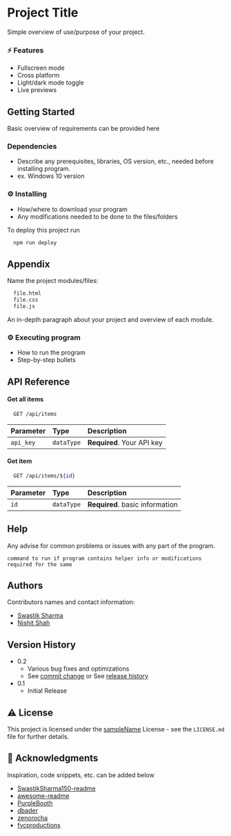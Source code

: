# Project Title
Simple overview of use/purpose of your project.

### ⚡ Features
* Fullscreen mode
* Cross platform
* Light/dark mode toggle
* Live previews

## Getting Started
Basic overview of requirements can be provided here

### Dependencies
* Describe any prerequisites, libraries, OS version, etc., needed before installing program.
* ex. Windows 10 version

### ⚙️ Installing
* How/where to download your program
* Any modifications needed to be done to the files/folders

To deploy this project run

```bash
  npm run deploy
```

## Appendix

Name the project modules/files:

```bash
  file.html
  file.css
  file.js
```
An in-depth paragraph about your project and overview of each module.

### ⚙️ Executing program

* How to run the program
* Step-by-step bullets

## API Reference

#### Get all items
```bash
  GET /api/items
```

| Parameter | Type     | Description                  |
| :-------- | :------- | :-------------------------   |
| `api_key` | `dataType` | **Required**. Your API key |

#### Get item
```bash
  GET /api/items/${id}
```

| Parameter | Type     | Description                       |
| :-------- | :------- | :-------------------------------- |
| `id`      | `dataType` | **Required**. basic information |

## Help

Any advise for common problems or issues with any part of the program.
```
command to run if program contains helper info or modifications required for the same
```

## Authors

Contributors names and contact information:

* [Swastik Sharma](https://www.linkedin.com/in/swastiksharma150/)
* [Nishit Shah](https://www.linkedin.com/in/nishit-shah-043518229/)

## Version History

* 0.2
    * Various bug fixes and optimizations
    * See [commit change](link) or See [release history](link)
* 0.1
    * Initial Release

## ⚠️ License

This project is licensed under the [sampleName](link) License - see the `LICENSE.md` file for further details.

## 🔗 Acknowledgments

Inspiration, code snippets, etc. can be added below
* [SwastikSharma150-readme](https://github.com/SwastikSharma150/SwastikSharma150)
* [awesome-readme](https://github.com/matiassingers/awesome-readme)
* [PurpleBooth](https://gist.github.com/PurpleBooth/109311bb0361f32d87a2)
* [dbader](https://github.com/dbader/readme-template)
* [zenorocha](https://gist.github.com/zenorocha/4526327)
* [fvcproductions](https://gist.github.com/fvcproductions/1bfc2d4aecb01a834b46)

